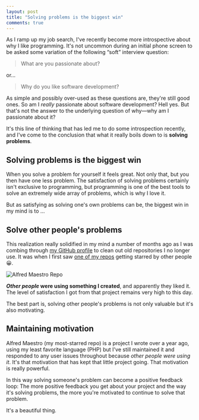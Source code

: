 ```yaml
---
layout: post
title: "Solving problems is the biggest win"
comments: true
---
```


As I ramp up my job search, I've recently become more introspective about why I like programming. It's not uncommon during an initial phone screen to be asked some variation of the following “soft” interview question:

> What are you passionate about?

or...

> Why do you like software development?

As simple and possibly over-used as these questions are, they're still good ones. So am I _really_ passionate about software development? Hell yes. But that's not the answer to the underlying question of why—why am I passionate about it?

It's this line of thinking that has led me to do some introspection recently, and I've come to the conclusion that what it really boils down to is **solving problems**.

## Solving problems is the biggest win

When you solve a problem for yourself it feels great. Not only that, but you then have one less problem. The satisfaction of solving problems certainly isn't exclusive to programming, but programming is one of the best tools to solve an extremely wide array of problems, which is why I love it.

But as satisfying as solving one's own problems can be, the biggest win in my mind is to ...

## Solve other people's problems

This realization really solidified in my mind a number of months ago as I was combing through [my GitHub profile][gh] to clean out old repositories I no longer use. It was when I first saw [one of my repos][am] getting starred by other people :grinning:.

![Alfred Maestro Repo](https://dropsinn.s3.amazonaws.com/Screen%20Shot%202015-02-20%20at%202.42.24%20PM.png)

**_Other people_ were using something I created**, and apparently they liked it. The level of satisfaction I got from that project remains very high to this day.

The best part is, solving other people's problems is not only valuable but it's also motivating.

## Maintaining motivation

Alfred Maestro (my most-starred repo) is a project I wrote over a year ago, using my least favorite language (PHP) but I've still maintained it and responded to any user issues throughout because _other people were using it_. It's that motivation that has kept that little project going. That motivation is really powerful.

In this way solving someone's problem can become a positive feedback loop: The more positive feedback you get about your project and the way it's solving problems, the more you're motivated to continue to solve that problem.

It's a beautiful thing.

[gh]: https://github.com/iansinnott
[am]: https://github.com/iansinnott/alfred-maestro
